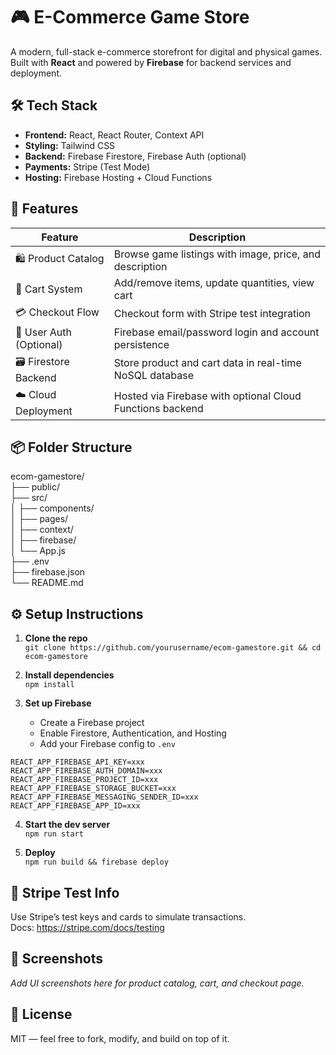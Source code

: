 # 🎮 E-Commerce Game Store

A modern, full-stack e-commerce storefront for digital and physical games. Built with **React** and powered by **Firebase** for backend services and deployment.

## 🛠 Tech Stack

- **Frontend:** React, React Router, Context API  
- **Styling:** Tailwind CSS  
- **Backend:** Firebase Firestore, Firebase Auth (optional)  
- **Payments:** Stripe (Test Mode)  
- **Hosting:** Firebase Hosting + Cloud Functions  

## 🚀 Features

| Feature                | Description                                                   |
|------------------------|---------------------------------------------------------------|
| 🛍 Product Catalog      | Browse game listings with image, price, and description       |
| 🛒 Cart System          | Add/remove items, update quantities, view cart                |
| 💳 Checkout Flow        | Checkout form with Stripe test integration                    |
| 🔐 User Auth (Optional) | Firebase email/password login and account persistence         |
| 🗃 Firestore Backend     | Store product and cart data in real-time NoSQL database       |
| ☁️ Cloud Deployment      | Hosted via Firebase with optional Cloud Functions backend     |

## 📦 Folder Structure

ecom-gamestore/  
├── public/  
├── src/  
│   ├── components/  
│   ├── pages/  
│   ├── context/  
│   ├── firebase/  
│   └── App.js  
├── .env  
├── firebase.json  
└── README.md  

## ⚙️ Setup Instructions

1. **Clone the repo**  
   `git clone https://github.com/yourusername/ecom-gamestore.git && cd ecom-gamestore`

2. **Install dependencies**  
   `npm install`

3. **Set up Firebase**  
   - Create a Firebase project  
   - Enable Firestore, Authentication, and Hosting  
   - Add your Firebase config to `.env`

```
REACT_APP_FIREBASE_API_KEY=xxx
REACT_APP_FIREBASE_AUTH_DOMAIN=xxx
REACT_APP_FIREBASE_PROJECT_ID=xxx
REACT_APP_FIREBASE_STORAGE_BUCKET=xxx
REACT_APP_FIREBASE_MESSAGING_SENDER_ID=xxx
REACT_APP_FIREBASE_APP_ID=xxx
```

4. **Start the dev server**  
   `npm run start`

5. **Deploy**  
   `npm run build && firebase deploy`

## 🧪 Stripe Test Info

Use Stripe’s test keys and cards to simulate transactions.  
Docs: https://stripe.com/docs/testing

## 📸 Screenshots

_Add UI screenshots here for product catalog, cart, and checkout page._

## 📄 License

MIT — feel free to fork, modify, and build on top of it.
